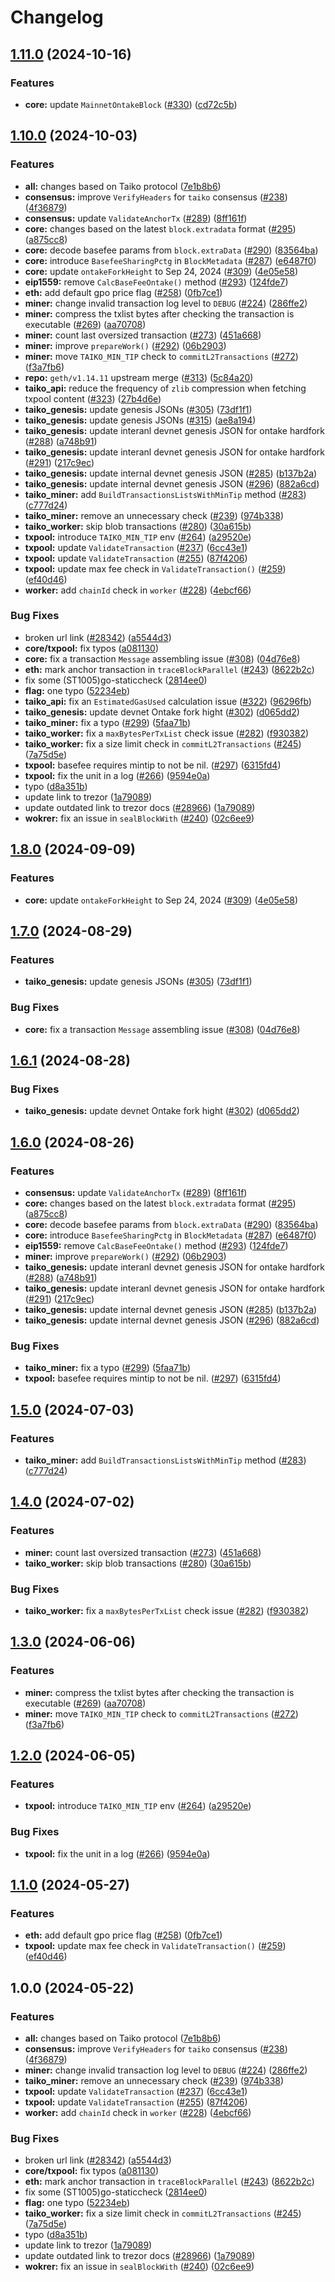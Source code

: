 # Changelog

## [1.11.0](https://github.com/taikoxyz/taiko-geth/compare/v1.10.0...v1.11.0) (2024-10-16)


### Features

* **core:** update `MainnetOntakeBlock` ([#330](https://github.com/taikoxyz/taiko-geth/issues/330)) ([cd72c5b](https://github.com/taikoxyz/taiko-geth/commit/cd72c5bf056cce5870b685226ae70e0d2620dc5e))

## [1.10.0](https://github.com/taikoxyz/taiko-geth/compare/v1.9.0...v1.10.0) (2024-10-03)


### Features

* **all:** changes based on Taiko protocol ([7e1b8b6](https://github.com/taikoxyz/taiko-geth/commit/7e1b8b65a3f8b931a5f141281c6ff82ad17028d0))
* **consensus:** improve `VerifyHeaders` for `taiko` consensus ([#238](https://github.com/taikoxyz/taiko-geth/issues/238)) ([4f36879](https://github.com/taikoxyz/taiko-geth/commit/4f368792dc27d1e5c5d92f44b2d4b0a3f2986e02))
* **consensus:** update `ValidateAnchorTx` ([#289](https://github.com/taikoxyz/taiko-geth/issues/289)) ([8ff161f](https://github.com/taikoxyz/taiko-geth/commit/8ff161fb39b76ef15585d26033131433c4530a3e))
* **core:** changes based on the latest `block.extradata` format ([#295](https://github.com/taikoxyz/taiko-geth/issues/295)) ([a875cc8](https://github.com/taikoxyz/taiko-geth/commit/a875cc83b907b026b88da887ce0a0d46c91d6980))
* **core:** decode basefee params from `block.extraData` ([#290](https://github.com/taikoxyz/taiko-geth/issues/290)) ([83564ba](https://github.com/taikoxyz/taiko-geth/commit/83564ba6fc9c20b1fa28ff94d65d5e19211a1aa2))
* **core:** introduce `BasefeeSharingPctg` in `BlockMetadata` ([#287](https://github.com/taikoxyz/taiko-geth/issues/287)) ([e6487f0](https://github.com/taikoxyz/taiko-geth/commit/e6487f00ed74139fb4169cf4ccd70488d933a01a))
* **core:** update `ontakeForkHeight` to Sep 24, 2024 ([#309](https://github.com/taikoxyz/taiko-geth/issues/309)) ([4e05e58](https://github.com/taikoxyz/taiko-geth/commit/4e05e5893b18482a90b1560019f93e90745cc0e0))
* **eip1559:** remove `CalcBaseFeeOntake()` method ([#293](https://github.com/taikoxyz/taiko-geth/issues/293)) ([124fde7](https://github.com/taikoxyz/taiko-geth/commit/124fde7e025d6ba88c5cf796d6a0a5fd19c21a19))
* **eth:** add default gpo price flag ([#258](https://github.com/taikoxyz/taiko-geth/issues/258)) ([0fb7ce1](https://github.com/taikoxyz/taiko-geth/commit/0fb7ce1999e6b8f4d39e78787525e236e007948f))
* **miner:** change invalid transaction log level to `DEBUG` ([#224](https://github.com/taikoxyz/taiko-geth/issues/224)) ([286ffe2](https://github.com/taikoxyz/taiko-geth/commit/286ffe2cbfd6e1b234c9ab3976b4daa60c8a24ce))
* **miner:** compress the txlist bytes after checking the transaction is executable ([#269](https://github.com/taikoxyz/taiko-geth/issues/269)) ([aa70708](https://github.com/taikoxyz/taiko-geth/commit/aa70708a69d9612bf2dffd218db7e703de1654c1))
* **miner:** count last oversized transaction ([#273](https://github.com/taikoxyz/taiko-geth/issues/273)) ([451a668](https://github.com/taikoxyz/taiko-geth/commit/451a668d79bb9e41bb34dfb5fdbd1e0301977a9b))
* **miner:** improve `prepareWork()` ([#292](https://github.com/taikoxyz/taiko-geth/issues/292)) ([06b2903](https://github.com/taikoxyz/taiko-geth/commit/06b29039cbf1f72d6163c0c4f658053acfcc5c47))
* **miner:** move `TAIKO_MIN_TIP` check to `commitL2Transactions` ([#272](https://github.com/taikoxyz/taiko-geth/issues/272)) ([f3a7fb6](https://github.com/taikoxyz/taiko-geth/commit/f3a7fb6311e9d59ba2fb55799b9eab614d488095))
* **repo:** `geth/v1.14.11` upstream merge ([#313](https://github.com/taikoxyz/taiko-geth/issues/313)) ([5c84a20](https://github.com/taikoxyz/taiko-geth/commit/5c84a20827473cbe60ed16827df21b4ad395c9c2))
* **taiko_api:** reduce the frequency of `zlib` compression when fetching txpool content ([#323](https://github.com/taikoxyz/taiko-geth/issues/323)) ([27b4d6e](https://github.com/taikoxyz/taiko-geth/commit/27b4d6ebf9959b096fb6c6ed7f5910fa93a59df3))
* **taiko_genesis:** update genesis JSONs ([#305](https://github.com/taikoxyz/taiko-geth/issues/305)) ([73df1f1](https://github.com/taikoxyz/taiko-geth/commit/73df1f1a116bdb530c5a8bd7fc20b64b491f2f3c))
* **taiko_genesis:** update genesis JSONs ([#315](https://github.com/taikoxyz/taiko-geth/issues/315)) ([ae8a194](https://github.com/taikoxyz/taiko-geth/commit/ae8a194c517e39fda7a4c330cd6e5a49a8df3621))
* **taiko_genesis:** update interanl devnet genesis JSON for ontake hardfork ([#288](https://github.com/taikoxyz/taiko-geth/issues/288)) ([a748b91](https://github.com/taikoxyz/taiko-geth/commit/a748b914abb1b5bc2a25fe40de6e38bb70e4235a))
* **taiko_genesis:** update interanl devnet genesis JSON for ontake hardfork ([#291](https://github.com/taikoxyz/taiko-geth/issues/291)) ([217c9ec](https://github.com/taikoxyz/taiko-geth/commit/217c9ec0f42f4785b44b8d2dbc4c046eb43e1d02))
* **taiko_genesis:** update internal devnet genesis JSON ([#285](https://github.com/taikoxyz/taiko-geth/issues/285)) ([b137b2a](https://github.com/taikoxyz/taiko-geth/commit/b137b2ac113dfe899bc538220cbdadf45b24f133))
* **taiko_genesis:** update internal devnet genesis JSON ([#296](https://github.com/taikoxyz/taiko-geth/issues/296)) ([882a6cd](https://github.com/taikoxyz/taiko-geth/commit/882a6cd3294cd1c74eac37fbc37c54e64f0dc363))
* **taiko_miner:** add `BuildTransactionsListsWithMinTip` method ([#283](https://github.com/taikoxyz/taiko-geth/issues/283)) ([c777d24](https://github.com/taikoxyz/taiko-geth/commit/c777d24af16915030536564b8cb44346866ab0b1))
* **taiko_miner:** remove an unnecessary check ([#239](https://github.com/taikoxyz/taiko-geth/issues/239)) ([974b338](https://github.com/taikoxyz/taiko-geth/commit/974b338e20c3a2ff48ecfd0174c595d6cb02e935))
* **taiko_worker:** skip blob transactions ([#280](https://github.com/taikoxyz/taiko-geth/issues/280)) ([30a615b](https://github.com/taikoxyz/taiko-geth/commit/30a615b4c3aafd0d395309035d58b86ff53c8eb0))
* **txpool:** introduce `TAIKO_MIN_TIP` env ([#264](https://github.com/taikoxyz/taiko-geth/issues/264)) ([a29520e](https://github.com/taikoxyz/taiko-geth/commit/a29520e066809dda21af463272b6ec1ef1cdfcae))
* **txpool:** update `ValidateTransaction` ([#237](https://github.com/taikoxyz/taiko-geth/issues/237)) ([6cc43e1](https://github.com/taikoxyz/taiko-geth/commit/6cc43e1d9c1ef34cba5fff2db3735ced3ad0a3a0))
* **txpool:** update `ValidateTransaction` ([#255](https://github.com/taikoxyz/taiko-geth/issues/255)) ([87f4206](https://github.com/taikoxyz/taiko-geth/commit/87f42062d9d02fd99be1f8c318baf573ef08135f))
* **txpool:** update max fee check in `ValidateTransaction()` ([#259](https://github.com/taikoxyz/taiko-geth/issues/259)) ([ef40d46](https://github.com/taikoxyz/taiko-geth/commit/ef40d46c0efbda50f0a2b84987291a4b8f9f2a2d))
* **worker:** add `chainId` check in `worker` ([#228](https://github.com/taikoxyz/taiko-geth/issues/228)) ([4ebcf66](https://github.com/taikoxyz/taiko-geth/commit/4ebcf6656c507c3164722148c16e76f7766fe52e))


### Bug Fixes

* broken url link ([#28342](https://github.com/taikoxyz/taiko-geth/issues/28342)) ([a5544d3](https://github.com/taikoxyz/taiko-geth/commit/a5544d35f6746c93d01e9c54c5bc5ef6567463b3))
* **core/txpool:** fix typos ([a081130](https://github.com/taikoxyz/taiko-geth/commit/a0811300815f1d4e79881113a102e91fdfeecdb8))
* **core:** fix a transaction `Message` assembling issue ([#308](https://github.com/taikoxyz/taiko-geth/issues/308)) ([04d76e8](https://github.com/taikoxyz/taiko-geth/commit/04d76e8f012e8a3d89d04f38dabac08e758f5a00))
* **eth:** mark anchor transaction in `traceBlockParallel` ([#243](https://github.com/taikoxyz/taiko-geth/issues/243)) ([8622b2c](https://github.com/taikoxyz/taiko-geth/commit/8622b2cce09330fc4957e22be5bd4685675411d9))
* fix some (ST1005)go-staticcheck ([2814ee0](https://github.com/taikoxyz/taiko-geth/commit/2814ee0547cb49dddf182bad802f19100608d5f8))
* **flag:** one typo ([52234eb](https://github.com/taikoxyz/taiko-geth/commit/52234eb17299dbccb108f74cf9ac94cc44bc6d6a))
* **taiko_api:** fix an `EstimatedGasUsed` calculation issue ([#322](https://github.com/taikoxyz/taiko-geth/issues/322)) ([96296fb](https://github.com/taikoxyz/taiko-geth/commit/96296fb42e08da4f0db1c836efb9c427740c92e4))
* **taiko_genesis:** update devnet Ontake fork hight ([#302](https://github.com/taikoxyz/taiko-geth/issues/302)) ([d065dd2](https://github.com/taikoxyz/taiko-geth/commit/d065dd2c3d005fb01590ecc82cda9c91678dfd13))
* **taiko_miner:** fix a typo ([#299](https://github.com/taikoxyz/taiko-geth/issues/299)) ([5faa71b](https://github.com/taikoxyz/taiko-geth/commit/5faa71b531cc889fb66868380d9063e8c78c7646))
* **taiko_worker:** fix a `maxBytesPerTxList` check issue ([#282](https://github.com/taikoxyz/taiko-geth/issues/282)) ([f930382](https://github.com/taikoxyz/taiko-geth/commit/f930382f4bf789bdc6c6fae5a410758a9f9bed7c))
* **taiko_worker:** fix a size limit check in `commitL2Transactions` ([#245](https://github.com/taikoxyz/taiko-geth/issues/245)) ([7a75d5e](https://github.com/taikoxyz/taiko-geth/commit/7a75d5e6b42ee57fed4df8713049c71e9b08657a))
* **txpool:** basefee requires mintip to not be nil. ([#297](https://github.com/taikoxyz/taiko-geth/issues/297)) ([6315fd4](https://github.com/taikoxyz/taiko-geth/commit/6315fd49697701beb1f18b8c8c0a6bdf97e862d5))
* **txpool:** fix the unit in a log ([#266](https://github.com/taikoxyz/taiko-geth/issues/266)) ([9594e0a](https://github.com/taikoxyz/taiko-geth/commit/9594e0a6a87d14bdaa594b3a31eec116ce24c948))
* typo ([d8a351b](https://github.com/taikoxyz/taiko-geth/commit/d8a351b58f147fc8e1527695ff7a3d19e6f3420b))
* update link to trezor ([1a79089](https://github.com/taikoxyz/taiko-geth/commit/1a79089193f2046c0cab60954bc05be2f52a2a90))
* update outdated link to trezor docs ([#28966](https://github.com/taikoxyz/taiko-geth/issues/28966)) ([1a79089](https://github.com/taikoxyz/taiko-geth/commit/1a79089193f2046c0cab60954bc05be2f52a2a90))
* **wokrer:** fix an issue in `sealBlockWith` ([#240](https://github.com/taikoxyz/taiko-geth/issues/240)) ([02c6ee9](https://github.com/taikoxyz/taiko-geth/commit/02c6ee9672c1b47ac534ec7224f45d9ab0652cdf))

## [1.8.0](https://github.com/taikoxyz/taiko-geth/compare/v1.7.0...v1.8.0) (2024-09-09)


### Features

* **core:** update `ontakeForkHeight` to Sep 24, 2024 ([#309](https://github.com/taikoxyz/taiko-geth/issues/309)) ([4e05e58](https://github.com/taikoxyz/taiko-geth/commit/4e05e5893b18482a90b1560019f93e90745cc0e0))

## [1.7.0](https://github.com/taikoxyz/taiko-geth/compare/v1.6.1...v1.7.0) (2024-08-29)


### Features

* **taiko_genesis:** update genesis JSONs ([#305](https://github.com/taikoxyz/taiko-geth/issues/305)) ([73df1f1](https://github.com/taikoxyz/taiko-geth/commit/73df1f1a116bdb530c5a8bd7fc20b64b491f2f3c))


### Bug Fixes

* **core:** fix a transaction `Message` assembling issue ([#308](https://github.com/taikoxyz/taiko-geth/issues/308)) ([04d76e8](https://github.com/taikoxyz/taiko-geth/commit/04d76e8f012e8a3d89d04f38dabac08e758f5a00))

## [1.6.1](https://github.com/taikoxyz/taiko-geth/compare/v1.6.0...v1.6.1) (2024-08-28)


### Bug Fixes

* **taiko_genesis:** update devnet Ontake fork hight ([#302](https://github.com/taikoxyz/taiko-geth/issues/302)) ([d065dd2](https://github.com/taikoxyz/taiko-geth/commit/d065dd2c3d005fb01590ecc82cda9c91678dfd13))

## [1.6.0](https://github.com/taikoxyz/taiko-geth/compare/v1.5.0...v1.6.0) (2024-08-26)


### Features

* **consensus:** update `ValidateAnchorTx` ([#289](https://github.com/taikoxyz/taiko-geth/issues/289)) ([8ff161f](https://github.com/taikoxyz/taiko-geth/commit/8ff161fb39b76ef15585d26033131433c4530a3e))
* **core:** changes based on the latest `block.extradata` format ([#295](https://github.com/taikoxyz/taiko-geth/issues/295)) ([a875cc8](https://github.com/taikoxyz/taiko-geth/commit/a875cc83b907b026b88da887ce0a0d46c91d6980))
* **core:** decode basefee params from `block.extraData` ([#290](https://github.com/taikoxyz/taiko-geth/issues/290)) ([83564ba](https://github.com/taikoxyz/taiko-geth/commit/83564ba6fc9c20b1fa28ff94d65d5e19211a1aa2))
* **core:** introduce `BasefeeSharingPctg` in `BlockMetadata` ([#287](https://github.com/taikoxyz/taiko-geth/issues/287)) ([e6487f0](https://github.com/taikoxyz/taiko-geth/commit/e6487f00ed74139fb4169cf4ccd70488d933a01a))
* **eip1559:** remove `CalcBaseFeeOntake()` method ([#293](https://github.com/taikoxyz/taiko-geth/issues/293)) ([124fde7](https://github.com/taikoxyz/taiko-geth/commit/124fde7e025d6ba88c5cf796d6a0a5fd19c21a19))
* **miner:** improve `prepareWork()` ([#292](https://github.com/taikoxyz/taiko-geth/issues/292)) ([06b2903](https://github.com/taikoxyz/taiko-geth/commit/06b29039cbf1f72d6163c0c4f658053acfcc5c47))
* **taiko_genesis:** update interanl devnet genesis JSON for ontake hardfork ([#288](https://github.com/taikoxyz/taiko-geth/issues/288)) ([a748b91](https://github.com/taikoxyz/taiko-geth/commit/a748b914abb1b5bc2a25fe40de6e38bb70e4235a))
* **taiko_genesis:** update interanl devnet genesis JSON for ontake hardfork ([#291](https://github.com/taikoxyz/taiko-geth/issues/291)) ([217c9ec](https://github.com/taikoxyz/taiko-geth/commit/217c9ec0f42f4785b44b8d2dbc4c046eb43e1d02))
* **taiko_genesis:** update internal devnet genesis JSON ([#285](https://github.com/taikoxyz/taiko-geth/issues/285)) ([b137b2a](https://github.com/taikoxyz/taiko-geth/commit/b137b2ac113dfe899bc538220cbdadf45b24f133))
* **taiko_genesis:** update internal devnet genesis JSON ([#296](https://github.com/taikoxyz/taiko-geth/issues/296)) ([882a6cd](https://github.com/taikoxyz/taiko-geth/commit/882a6cd3294cd1c74eac37fbc37c54e64f0dc363))


### Bug Fixes

* **taiko_miner:** fix a typo ([#299](https://github.com/taikoxyz/taiko-geth/issues/299)) ([5faa71b](https://github.com/taikoxyz/taiko-geth/commit/5faa71b531cc889fb66868380d9063e8c78c7646))
* **txpool:** basefee requires mintip to not be nil. ([#297](https://github.com/taikoxyz/taiko-geth/issues/297)) ([6315fd4](https://github.com/taikoxyz/taiko-geth/commit/6315fd49697701beb1f18b8c8c0a6bdf97e862d5))

## [1.5.0](https://github.com/taikoxyz/taiko-geth/compare/v1.4.0...v1.5.0) (2024-07-03)


### Features

* **taiko_miner:** add `BuildTransactionsListsWithMinTip` method ([#283](https://github.com/taikoxyz/taiko-geth/issues/283)) ([c777d24](https://github.com/taikoxyz/taiko-geth/commit/c777d24af16915030536564b8cb44346866ab0b1))

## [1.4.0](https://github.com/taikoxyz/taiko-geth/compare/v1.3.0...v1.4.0) (2024-07-02)


### Features

* **miner:** count last oversized transaction ([#273](https://github.com/taikoxyz/taiko-geth/issues/273)) ([451a668](https://github.com/taikoxyz/taiko-geth/commit/451a668d79bb9e41bb34dfb5fdbd1e0301977a9b))
* **taiko_worker:** skip blob transactions ([#280](https://github.com/taikoxyz/taiko-geth/issues/280)) ([30a615b](https://github.com/taikoxyz/taiko-geth/commit/30a615b4c3aafd0d395309035d58b86ff53c8eb0))


### Bug Fixes

* **taiko_worker:** fix a `maxBytesPerTxList` check issue ([#282](https://github.com/taikoxyz/taiko-geth/issues/282)) ([f930382](https://github.com/taikoxyz/taiko-geth/commit/f930382f4bf789bdc6c6fae5a410758a9f9bed7c))

## [1.3.0](https://github.com/taikoxyz/taiko-geth/compare/v1.2.0...v1.3.0) (2024-06-06)


### Features

* **miner:** compress the txlist bytes after checking the transaction is executable ([#269](https://github.com/taikoxyz/taiko-geth/issues/269)) ([aa70708](https://github.com/taikoxyz/taiko-geth/commit/aa70708a69d9612bf2dffd218db7e703de1654c1))
* **miner:** move `TAIKO_MIN_TIP` check to `commitL2Transactions` ([#272](https://github.com/taikoxyz/taiko-geth/issues/272)) ([f3a7fb6](https://github.com/taikoxyz/taiko-geth/commit/f3a7fb6311e9d59ba2fb55799b9eab614d488095))

## [1.2.0](https://github.com/taikoxyz/taiko-geth/compare/v1.1.0...v1.2.0) (2024-06-05)


### Features

* **txpool:** introduce `TAIKO_MIN_TIP` env ([#264](https://github.com/taikoxyz/taiko-geth/issues/264)) ([a29520e](https://github.com/taikoxyz/taiko-geth/commit/a29520e066809dda21af463272b6ec1ef1cdfcae))


### Bug Fixes

* **txpool:** fix the unit in a log ([#266](https://github.com/taikoxyz/taiko-geth/issues/266)) ([9594e0a](https://github.com/taikoxyz/taiko-geth/commit/9594e0a6a87d14bdaa594b3a31eec116ce24c948))

## [1.1.0](https://github.com/taikoxyz/taiko-geth/compare/v1.0.0...v1.1.0) (2024-05-27)


### Features

* **eth:** add default gpo price flag ([#258](https://github.com/taikoxyz/taiko-geth/issues/258)) ([0fb7ce1](https://github.com/taikoxyz/taiko-geth/commit/0fb7ce1999e6b8f4d39e78787525e236e007948f))
* **txpool:** update max fee check in `ValidateTransaction()` ([#259](https://github.com/taikoxyz/taiko-geth/issues/259)) ([ef40d46](https://github.com/taikoxyz/taiko-geth/commit/ef40d46c0efbda50f0a2b84987291a4b8f9f2a2d))

## 1.0.0 (2024-05-22)


### Features

* **all:** changes based on Taiko protocol ([7e1b8b6](https://github.com/taikoxyz/taiko-geth/commit/7e1b8b65a3f8b931a5f141281c6ff82ad17028d0))
* **consensus:** improve `VerifyHeaders` for `taiko` consensus ([#238](https://github.com/taikoxyz/taiko-geth/issues/238)) ([4f36879](https://github.com/taikoxyz/taiko-geth/commit/4f368792dc27d1e5c5d92f44b2d4b0a3f2986e02))
* **miner:** change invalid transaction log level to `DEBUG` ([#224](https://github.com/taikoxyz/taiko-geth/issues/224)) ([286ffe2](https://github.com/taikoxyz/taiko-geth/commit/286ffe2cbfd6e1b234c9ab3976b4daa60c8a24ce))
* **taiko_miner:** remove an unnecessary check ([#239](https://github.com/taikoxyz/taiko-geth/issues/239)) ([974b338](https://github.com/taikoxyz/taiko-geth/commit/974b338e20c3a2ff48ecfd0174c595d6cb02e935))
* **txpool:** update `ValidateTransaction` ([#237](https://github.com/taikoxyz/taiko-geth/issues/237)) ([6cc43e1](https://github.com/taikoxyz/taiko-geth/commit/6cc43e1d9c1ef34cba5fff2db3735ced3ad0a3a0))
* **txpool:** update `ValidateTransaction` ([#255](https://github.com/taikoxyz/taiko-geth/issues/255)) ([87f4206](https://github.com/taikoxyz/taiko-geth/commit/87f42062d9d02fd99be1f8c318baf573ef08135f))
* **worker:** add `chainId` check in `worker` ([#228](https://github.com/taikoxyz/taiko-geth/issues/228)) ([4ebcf66](https://github.com/taikoxyz/taiko-geth/commit/4ebcf6656c507c3164722148c16e76f7766fe52e))


### Bug Fixes

* broken url link ([#28342](https://github.com/taikoxyz/taiko-geth/issues/28342)) ([a5544d3](https://github.com/taikoxyz/taiko-geth/commit/a5544d35f6746c93d01e9c54c5bc5ef6567463b3))
* **core/txpool:** fix typos ([a081130](https://github.com/taikoxyz/taiko-geth/commit/a0811300815f1d4e79881113a102e91fdfeecdb8))
* **eth:** mark anchor transaction in `traceBlockParallel` ([#243](https://github.com/taikoxyz/taiko-geth/issues/243)) ([8622b2c](https://github.com/taikoxyz/taiko-geth/commit/8622b2cce09330fc4957e22be5bd4685675411d9))
* fix some (ST1005)go-staticcheck ([2814ee0](https://github.com/taikoxyz/taiko-geth/commit/2814ee0547cb49dddf182bad802f19100608d5f8))
* **flag:** one typo ([52234eb](https://github.com/taikoxyz/taiko-geth/commit/52234eb17299dbccb108f74cf9ac94cc44bc6d6a))
* **taiko_worker:** fix a size limit check in `commitL2Transactions` ([#245](https://github.com/taikoxyz/taiko-geth/issues/245)) ([7a75d5e](https://github.com/taikoxyz/taiko-geth/commit/7a75d5e6b42ee57fed4df8713049c71e9b08657a))
* typo ([d8a351b](https://github.com/taikoxyz/taiko-geth/commit/d8a351b58f147fc8e1527695ff7a3d19e6f3420b))
* update link to trezor ([1a79089](https://github.com/taikoxyz/taiko-geth/commit/1a79089193f2046c0cab60954bc05be2f52a2a90))
* update outdated link to trezor docs ([#28966](https://github.com/taikoxyz/taiko-geth/issues/28966)) ([1a79089](https://github.com/taikoxyz/taiko-geth/commit/1a79089193f2046c0cab60954bc05be2f52a2a90))
* **wokrer:** fix an issue in `sealBlockWith` ([#240](https://github.com/taikoxyz/taiko-geth/issues/240)) ([02c6ee9](https://github.com/taikoxyz/taiko-geth/commit/02c6ee9672c1b47ac534ec7224f45d9ab0652cdf))
